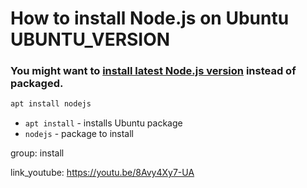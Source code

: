# How to install Node.js on Ubuntu UBUNTU_VERSION

### You might want to [install latest Node.js version](https://onelinerhub.com/nodejs/how-to-install-latest-nodejs-version-on-ubuntu) instead of packaged.

```bash
apt install nodejs
```

- `apt install` - installs Ubuntu package
- `nodejs` - package to install

group: install


link_youtube: https://youtu.be/8Avy4Xy7-UA
